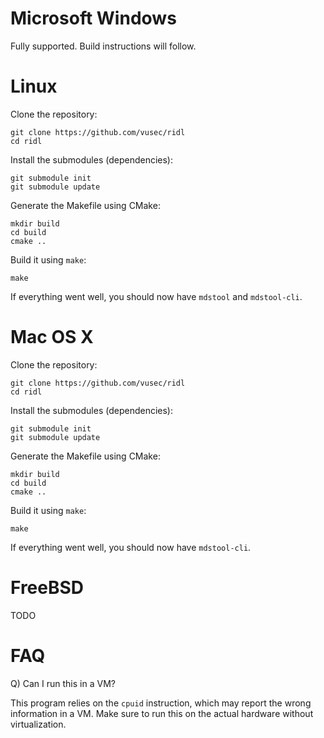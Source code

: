 Microsoft Windows
=================

Fully supported. Build instructions will follow.

Linux
=====

Clone the repository:

```
git clone https://github.com/vusec/ridl
cd ridl
```

Install the submodules (dependencies):

```
git submodule init
git submodule update
```

Generate the Makefile using CMake:

```
mkdir build
cd build
cmake ..
```

Build it using `make`:

```
make
```

If everything went well, you should now have `mdstool` and `mdstool-cli`.

Mac OS X
========

Clone the repository:

```
git clone https://github.com/vusec/ridl
cd ridl
```

Install the submodules (dependencies):

```
git submodule init
git submodule update
```

Generate the Makefile using CMake:

```
mkdir build
cd build
cmake ..
```

Build it using `make`:

```
make
```

If everything went well, you should now have `mdstool-cli`.

FreeBSD
=======

TODO

FAQ
===

Q) Can I run this in a VM?

This program relies on the `cpuid` instruction, which may report the wrong information in a VM. Make sure to run this on the actual hardware without virtualization.
